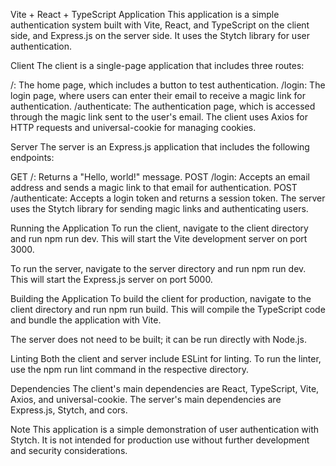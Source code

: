 Vite + React + TypeScript Application
This application is a simple authentication system built with Vite, React, and TypeScript on the client side, and Express.js on the server side. It uses the Stytch library for user authentication.

Client
The client is a single-page application that includes three routes:

/: The home page, which includes a button to test authentication.
/login: The login page, where users can enter their email to receive a magic link for authentication.
/authenticate: The authentication page, which is accessed through the magic link sent to the user's email.
The client uses Axios for HTTP requests and universal-cookie for managing cookies.

Server
The server is an Express.js application that includes the following endpoints:

GET /: Returns a "Hello, world!" message.
POST /login: Accepts an email address and sends a magic link to that email for authentication.
POST /authenticate: Accepts a login token and returns a session token.
The server uses the Stytch library for sending magic links and authenticating users.

Running the Application
To run the client, navigate to the client directory and run npm run dev. This will start the Vite development server on port 3000.

To run the server, navigate to the server directory and run npm run dev. This will start the Express.js server on port 5000.

Building the Application
To build the client for production, navigate to the client directory and run npm run build. This will compile the TypeScript code and bundle the application with Vite.

The server does not need to be built; it can be run directly with Node.js.

Linting
Both the client and server include ESLint for linting. To run the linter, use the npm run lint command in the respective directory.

Dependencies
The client's main dependencies are React, TypeScript, Vite, Axios, and universal-cookie. The server's main dependencies are Express.js, Stytch, and cors.

Note
This application is a simple demonstration of user authentication with Stytch. It is not intended for production use without further development and security considerations.
